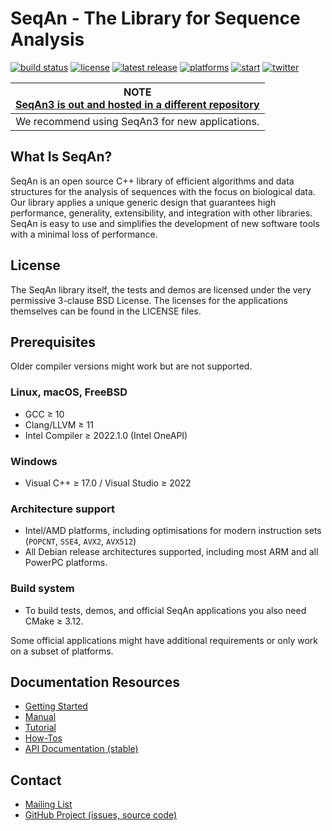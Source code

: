 # SeqAn - The Library for Sequence Analysis

[![build status][1]][2]
[![license][3]][4]
[![latest release][5]][6]
[![platforms][7]][8]
[![start][9]][10]
[![twitter][11]][12]

[1]: https://img.shields.io/github/actions/workflow/status/seqan/seqan/ci_linux.yml?branch=main&style=flat&logo=github&label=SeqAn%20CI "Open GitHub actions page"
[2]: https://github.com/seqan/seqan/actions?query=branch%3Amain
[3]: https://img.shields.io/badge/license-BSD-green.svg "Open license file"
[4]: https://github.com/seqan/seqan/blob/main/LICENSE
[5]: https://img.shields.io/github/release/seqan/seqan.svg "Get the latest release"
[6]: https://github.com/seqan/seqan/releases/latest
[7]: https://img.shields.io/badge/platform-linux%20%7C%20bsd%20%7C%20osx%20%7C%20win-informational.svg "Open our API documentation"
[8]: https://docs.seqan.de/seqan/main/
[9]: https://img.shields.io/github/stars/seqan/seqan.svg?style=social "See who starred us"
[10]: https://github.com/seqan/seqan/stargazers
[11]: https://img.shields.io/twitter/follow/SeqAnLib.svg?label=follow&style=social "Follow us on Twitter"
[12]: https://twitter.com/seqanlib

| **NOTE <br> [SeqAn3 is out and hosted in a different repository](https://github.com/seqan/seqan3)**  |
|:----------------------------------------------------------------------------------------------------:|
| We recommend using SeqAn3 for new applications.                                                      |

## What Is SeqAn?

SeqAn is an open source C++ library of efficient algorithms and data structures for the analysis of sequences with the focus on biological data.
Our library applies a unique generic design that guarantees high performance, generality, extensibility, and integration with other libraries.
SeqAn is easy to use and simplifies the development of new software tools with a minimal loss of performance.

## License

The SeqAn library itself, the tests and demos are licensed under the very permissive 3-clause BSD License.
The licenses for the applications themselves can be found in the LICENSE files.

## Prerequisites

Older compiler versions might work but are not supported.

### Linux, macOS, FreeBSD
  * GCC ≥ 10
  * Clang/LLVM ≥ 11
  * Intel Compiler ≥ 2022.1.0 (Intel OneAPI)

### Windows
  * Visual C++ ≥ 17.0 / Visual Studio ≥ 2022

### Architecture support
  * Intel/AMD platforms, including optimisations for modern instruction sets (`POPCNT`, `SSE4`, `AVX2`, `AVX512`)
  * All Debian release architectures supported, including most ARM and all PowerPC platforms.

### Build system
  * To build tests, demos, and official SeqAn applications you also need CMake ≥ 3.12.

Some official applications might have additional requirements or only work on a subset of platforms.

## Documentation Resources

* [Getting Started](https://seqan.readthedocs.io/en/main/Tutorial/GettingStarted)
* [Manual](https://seqan.readthedocs.io/en/main)
* [Tutorial](https://seqan.readthedocs.io/en/main/index.html#tutorials)
* [How-Tos](https://seqan.readthedocs.io/en/main/Tutorial/HowTo)
* [API Documentation (stable)](https://docs.seqan.de/seqan/main/)

## Contact

* [Mailing List](https://lists.fu-berlin.de/listinfo/seqan-dev#subscribe)
* [GitHub Project (issues, source code)](https://github.com/seqan/seqan)
